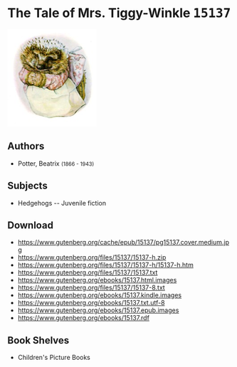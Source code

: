 # The Tale of Mrs. Tiggy-Winkle <kbd>15137</kbd>

![](./cover.medium.jpg "")

## Authors


 - Potter, Beatrix <small>(1866 - 1943)</small>

## Subjects


 - Hedgehogs -- Juvenile fiction

## Download


 - https://www.gutenberg.org/cache/epub/15137/pg15137.cover.medium.jpg
 - https://www.gutenberg.org/files/15137/15137-h.zip
 - https://www.gutenberg.org/files/15137/15137-h/15137-h.htm
 - https://www.gutenberg.org/files/15137/15137.txt
 - https://www.gutenberg.org/ebooks/15137.html.images
 - https://www.gutenberg.org/files/15137/15137-8.txt
 - https://www.gutenberg.org/ebooks/15137.kindle.images
 - https://www.gutenberg.org/ebooks/15137.txt.utf-8
 - https://www.gutenberg.org/ebooks/15137.epub.images
 - https://www.gutenberg.org/ebooks/15137.rdf

## Book Shelves


 - Children's Picture Books
